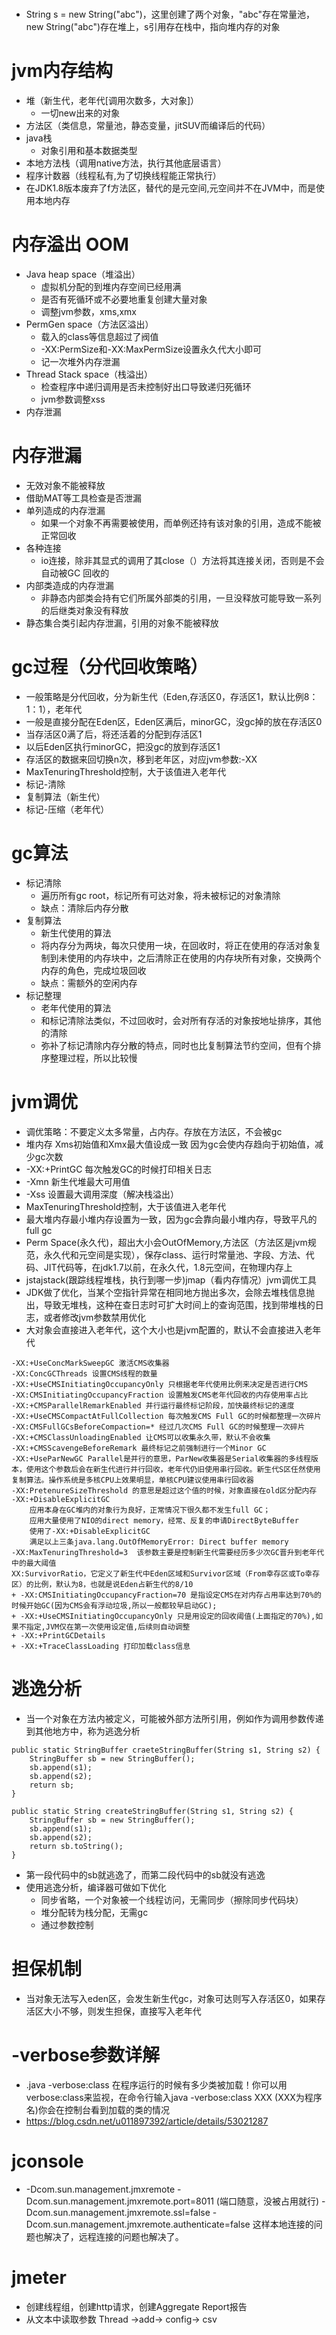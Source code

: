 # 
+ String s = new String("abc")，这里创建了两个对象，"abc"存在常量池，new String("abc")存在堆上，s引用存在栈中，指向堆内存的对象

# jvm内存结构
+ 堆（新生代，老年代[调用次数多，大对象]）
  + 一切new出来的对象
+ 方法区（类信息，常量池，静态变量，jitSUV而编译后的代码）
+ java栈
  + 对象引用和基本数据类型
+ 本地方法栈（调用native方法，执行其他底层语言）
+ 程序计数器（线程私有,为了切换线程能正常执行）
+ 在JDK1.8版本废弃了f方法区，替代的是元空间,元空间并不在JVM中，而是使用本地内存

# 内存溢出 OOM
+ Java heap space（堆溢出）
  + 虚拟机分配的到堆内存空间已经用满
  + 是否有死循环或不必要地重复创建大量对象
  + 调整jvm参数，xms,xmx
+ PermGen space（方法区溢出）
  + 载入的class等信息超过了阀值
  + -XX:PermSize和-XX:MaxPermSize设置永久代大小即可
  + 记一次堆外内存泄漏
+ Thread Stack space（栈溢出）
  + 检查程序中递归调用是否未控制好出口导致递归死循环
  + jvm参数调整xss
+ 内存泄漏
  
# 内存泄漏
+ 无效对象不能被释放
+ 借助MAT等工具检查是否泄漏
+ 单列造成的内存泄漏
  + 如果一个对象不再需要被使用，而单例还持有该对象的引用，造成不能被正常回收
+ 各种连接
  + io连接，除非其显式的调用了其close（）方法将其连接关闭，否则是不会自动被GC 回收的
+ 内部类造成的内存泄漏
  + 非静态内部类会持有它们所属外部类的引用，一旦没释放可能导致一系列的后继类对象没有释放
+ 静态集合类引起内存泄漏，引用的对象不能被释放



# gc过程（分代回收策略）
+ 一般策略是分代回收，分为新生代（Eden,存活区0，存活区1，默认比例8：1：1），老年代
+ 一般是直接分配在Eden区，Eden区满后，minorGC，没gc掉的放在存活区0
+ 当存活区0满了后，将还活着的分配到存活区1
+ 以后Eden区执行minorGC，把没gc的放到存活区1
+ 存活区的数据来回切换n次，移到老年区，对应jvm参数:-XX
+ MaxTenuringThreshold控制，大于该值进入老年代
+ 标记-清除
+ 复制算法（新生代）
+ 标记-压缩（老年代）

# gc算法
+ 标记清除
  + 遍历所有gc root，标记所有可达对象，将未被标记的对象清除
  + 缺点：清除后内存分散
+ 复制算法
  + 新生代使用的算法
  + 将内存分为两块，每次只使用一块，在回收时，将正在使用的存活对象复制到未使用的内存块中，之后清除正在使用的内存块所有对象，交换两个内存的角色，完成垃圾回收
  + 缺点：需额外的空闲内存
+ 标记整理
  + 老年代使用的算法
  + 和标记清除法类似，不过回收时，会对所有存活的对象按地址排序，其他的清除
  + 弥补了标记清除内存分散的特点，同时也比复制算法节约空间，但有个排序整理过程，所以比较慢

  


# jvm调优
+ 调优策略：不要定义太多常量，占内存。存放在方法区，不会被gc
+ 堆内存 Xms初始值和Xmx最大值设成一致 因为gc会使内存趋向于初始值，减少gc次数
+ -XX:+PrintGC      每次触发GC的时候打印相关日志
+ -Xmn               新生代堆最大可用值
+ -Xss 设置最大调用深度（解决栈溢出）
+ MaxTenuringThreshold控制，大于该值进入老年代
+ 最大堆内存最小堆内存设置为一致，因为gc会靠向最小堆内存，导致平凡的full gc
+ Perm Space(永久代)，超出大小会OutOfMemory,方法区（方法区是jvm规范，永久代和元空间是实现），保存class、运行时常量池、字段、方法、代码、JIT代码等，在jdk1.7以前，在永久代，1.8元空间，在物理内存上
+ jstajstack(跟踪线程堆栈，执行到哪一步)jmap（看内存情况）jvm调优工具
+ JDK做了优化，当某个空指针异常在相同地方抛出多次，会除去堆栈信息抛出，导致无堆栈，这种在查日志时可扩大时间上的查询范围，找到带堆栈的日志，或者修改jvm参数禁用优化
+ 大对象会直接进入老年代，这个大小也是jvm配置的，默认不会直接进入老年代
```
-XX:+UseConcMarkSweepGC 激活CMS收集器
-XX:ConcGCThreads 设置CMS线程的数量
-XX:+UseCMSInitiatingOccupancyOnly 只根据老年代使用比例来决定是否进行CMS
-XX:CMSInitiatingOccupancyFraction 设置触发CMS老年代回收的内存使用率占比
-XX:+CMSParallelRemarkEnabled 并行运行最终标记阶段，加快最终标记的速度
-XX:+UseCMSCompactAtFullCollection 每次触发CMS Full GC的时候都整理一次碎片
-XX:CMSFullGCsBeforeCompaction=* 经过几次CMS Full GC的时候整理一次碎片
-XX:+CMSClassUnloadingEnabled 让CMS可以收集永久带，默认不会收集
-XX:+CMSScavengeBeforeRemark 最终标记之前强制进行一个Minor GC
-XX:+UseParNewGC Parallel是并行的意思，ParNew收集器是Serial收集器的多线程版本，使用这个参数后会在新生代进行并行回收，老年代仍旧使用串行回收。新生代S区任然使用复制算法。操作系统是多核CPU上效果明显，单核CPU建议使用串行回收器
-XX:PretenureSizeThreshold 的意思是超过这个值的时候，对象直接在old区分配内存
-XX:+DisableExplicitGC 
    应用本身在GC堆内的对象行为良好，正常情况下很久都不发生full GC； 
    应用大量使用了NIO的direct memory，经常、反复的申请DirectByteBuffer 
    使用了-XX:+DisableExplicitGC 
    满足以上三条java.lang.OutOfMemoryError: Direct buffer memory
-XX:MaxTenuringThreshold=3  该参数主要是控制新生代需要经历多少次GC晋升到老年代中的最大阈值
XX:SurvivorRatio，它定义了新生代中Eden区域和Survivor区域（From幸存区或To幸存区）的比例，默认为8，也就是说Eden占新生代的8/10
+ -XX:CMSInitiatingOccupancyFraction=70 是指设定CMS在对内存占用率达到70%的时候开始GC(因为CMS会有浮动垃圾,所以一般都较早启动GC);
+ -XX:+UseCMSInitiatingOccupancyOnly 只是用设定的回收阈值(上面指定的70%),如果不指定,JVM仅在第一次使用设定值,后续则自动调整
+ -XX:+PrintGCDetails
+ -XX:+TraceClassLoading 打印加载class信息
```
# 逃逸分析
+ 当一个对象在方法内被定义，可能被外部方法所引用，例如作为调用参数传递到其他地方中，称为逃逸分析
```
public static StringBuffer craeteStringBuffer(String s1, String s2) {
    StringBuffer sb = new StringBuffer();
    sb.append(s1);
    sb.append(s2);
    return sb;
}
 
public static String createStringBuffer(String s1, String s2) {
    StringBuffer sb = new StringBuffer();
    sb.append(s1);
    sb.append(s2);
    return sb.toString();
}
```
+ 第一段代码中的sb就逃逸了，而第二段代码中的sb就没有逃逸
+ 使用逃逸分析，编译器可做如下优化
  + 同步省略，一个对象被一个线程访问，无需同步（擦除同步代码块）
  + 堆分配转为栈分配，无需gc
  + 通过参数控制
  
# 担保机制
+ 当对象无法写入eden区，会发生新生代gc，对象可达则写入存活区0，如果存活区大小不够，则发生担保，直接写入老年代
 

# -verbose参数详解
+ .java -verbose:class 在程序运行的时候有多少类被加载！你可以用verbose:class来监视，在命令行输入java -verbose:class XXX  (XXX为程序名)你会在控制台看到加载的类的情况
+ https://blog.csdn.net/u011897392/article/details/53021287



# jconsole
+ -Dcom.sun.management.jmxremote
  -Dcom.sun.management.jmxremote.port=8011 (端口随意，没被占用就行)
  -Dcom.sun.management.jmxremote.ssl=false 
  -Dcom.sun.management.jmxremote.authenticate=false
  这样本地连接的问题也解决了，远程连接的问题也解决了。

# jmeter
+ 创建线程组，创建http请求，创建Aggregate Report报告
+ 从文本中读取参数 Thread ->add-> config-> csv
